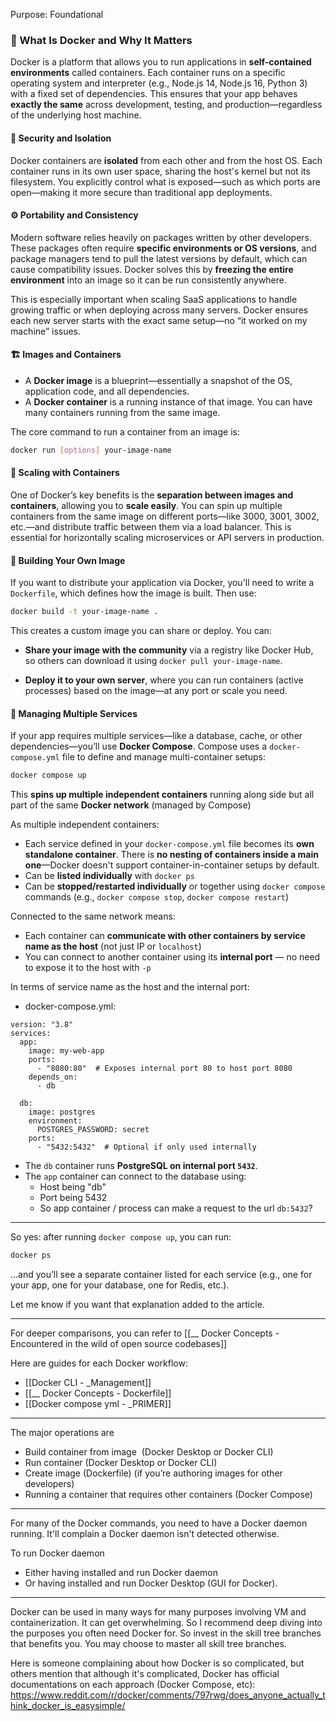 Purpose: Foundational
### 🐳 What Is Docker and Why It Matters

Docker is a platform that allows you to run applications in **self-contained environments** called containers. Each container runs on a specific operating system and interpreter (e.g., Node.js 14, Node.js 16, Python 3) with a fixed set of dependencies. This ensures that your app behaves **exactly the same** across development, testing, and production—regardless of the underlying host machine.

#### 🔐 Security and Isolation

Docker containers are **isolated** from each other and from the host OS. Each container runs in its own user space, sharing the host's kernel but not its filesystem. You explicitly control what is exposed—such as which ports are open—making it more secure than traditional app deployments.

#### ⚙️ Portability and Consistency

Modern software relies heavily on packages written by other developers. These packages often require **specific environments or OS versions**, and package managers tend to pull the latest versions by default, which can cause compatibility issues. Docker solves this by **freezing the entire environment** into an image so it can be run consistently anywhere.

This is especially important when scaling SaaS applications to handle growing traffic or when deploying across many servers. Docker ensures each new server starts with the exact same setup—no “it worked on my machine” issues.

#### 🏗️ Images and Containers

- A **Docker image** is a blueprint—essentially a snapshot of the OS, application code, and all dependencies.
- A **Docker container** is a running instance of that image. You can have many containers running from the same image.

The core command to run a container from an image is:

```bash
docker run [options] your-image-name
```

#### 🚀 Scaling with Containers

One of Docker’s key benefits is the **separation between images and containers**, allowing you to **scale easily**. You can spin up multiple containers from the same image on different ports—like 3000, 3001, 3002, etc.—and distribute traffic between them via a load balancer. This is essential for horizontally scaling microservices or API servers in production.

#### 🧱 Building Your Own Image

If you want to distribute your application via Docker, you'll need to write a `Dockerfile`, which defines how the image is built. Then use:

```bash
docker build -t your-image-name .
```

This creates a custom image you can share or deploy. You can:

- **Share your image with the community** via a registry like Docker Hub, so others can download it using `docker pull your-image-name`.
    
- **Deploy it to your own server**, where you can run containers (active processes) based on the image—at any port or scale you need.

#### 🔗 Managing Multiple Services

If your app requires multiple services—like a database, cache, or other dependencies—you’ll use **Docker Compose**. Compose uses a `docker-compose.yml` file to define and manage multi-container setups:

```bash
docker compose up
```

This **spins up multiple independent containers** running along side but all part of the same **Docker network** (managed by Compose)

As multiple independent containers:
- Each service defined in your `docker-compose.yml` file becomes its **own standalone container**. There is **no nesting of containers inside a main one**—Docker doesn't support container-in-container setups by default.
- Can be **listed individually** with `docker ps`
- Can be **stopped/restarted individually** or together using `docker compose` commands (e.g., `docker compose stop`, `docker compose restart`)

Connected to the same network means:
- Each container can **communicate with other containers by service name as the host** (not just IP or `localhost`)
- You can connect to another container using its **internal port** — no need to expose it to the host with `-p`

In terms of service name as the host and the internal port:
- docker-compose.yml:
```
version: "3.8"
services:
  app:
    image: my-web-app
    ports:
      - "8080:80"  # Exposes internal port 80 to host port 8080
    depends_on:
      - db

  db:
    image: postgres
    environment:
      POSTGRES_PASSWORD: secret
    ports:
      - "5432:5432"  # Optional if only used internally

```

- The `db` container runs **PostgreSQL on internal port `5432`**.
- The `app` container can connect to the database using:    
    - Host being "db"
    - Port being 5432
    - So app container / process can make a request to the url `db:5432`?

---

So yes: after running `docker compose up`, you can run:

```bash
docker ps
```

…and you’ll see a separate container listed for each service (e.g., one for your app, one for your database, one for Redis, etc.).

Let me know if you want that explanation added to the article.

---

For deeper comparisons, you can refer to [[__ Docker Concepts - Encountered in the wild of open source codebases]]

Here are guides for each Docker workflow:
- [[Docker CLI - _Management]]
- [[__ Docker Concepts - Dockerfile]]
- [[Docker compose yml - _PRIMER]]

---

The major operations are

- Build container from image  (Docker Desktop or Docker CLI)
- Run container (Docker Desktop or Docker CLI)
- Create image (Dockerfile) (if you’re authoring images for other developers)
- Running a container that requires other containers (Docker Compose)

---


For many of the Docker commands, you need to have a Docker daemon running. It'll complain a Docker daemon isn't detected otherwise.

To run Docker daemon
- Either having installed and run Docker daemon
- Or having installed and run Docker Desktop (GUI for Docker).

---

Docker can be used in many ways for many purposes involving VM and containerization. It can get overwhelming. So I recommend deep diving into the purposes you often need Docker for. So invest in the skill tree branches that benefits you. You may choose to master all skill tree branches.

Here is someone complaining about how Docker is so complicated, but others mention that although it's complicated, Docker has official documentations on each approach (Docker Compose, etc):
https://www.reddit.com/r/docker/comments/797rwg/does_anyone_actually_think_docker_is_easysimple/
